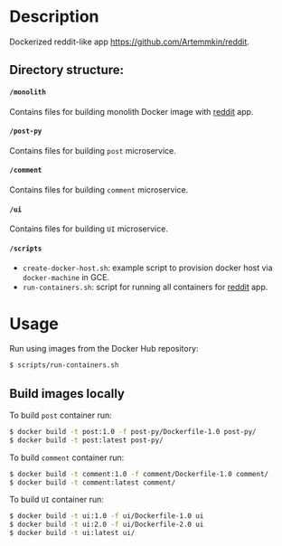 # Description

Dockerized reddit-like app https://github.com/Artemmkin/reddit.

## Directory structure:

#### `/monolith`

Contains files for building monolith Docker image with [reddit](https://github.com/Artemmkin/reddit) app.

#### `/post-py`

Contains files for building `post` microservice.

#### `/comment`

Contains files for building `comment` microservice.

#### `/ui`

Contains files for building `UI` microservice.

#### `/scripts`

* `create-docker-host.sh`: example script to provision docker host via `docker-machine` in GCE.
* `run-containers.sh`: script for running all containers for [reddit](https://github.com/Artemmkin/reddit) app.

# Usage

Run using images from the Docker Hub repository:

```bash
$ scripts/run-containers.sh
```

## Build images locally

To build `post` container run:

```bash
$ docker build -t post:1.0 -f post-py/Dockerfile-1.0 post-py/
$ docker build -t post:latest post-py/
```

To build `comment` container run:

```bash
$ docker build -t comment:1.0 -f comment/Dockerfile-1.0 comment/
$ docker build -t comment:latest comment/
```

To build `UI` container run:

```bash
$ docker build -t ui:1.0 -f ui/Dockerfile-1.0 ui
$ docker build -t ui:2.0 -f ui/Dockerfile-2.0 ui
$ docker build -t ui:latest ui/
```
